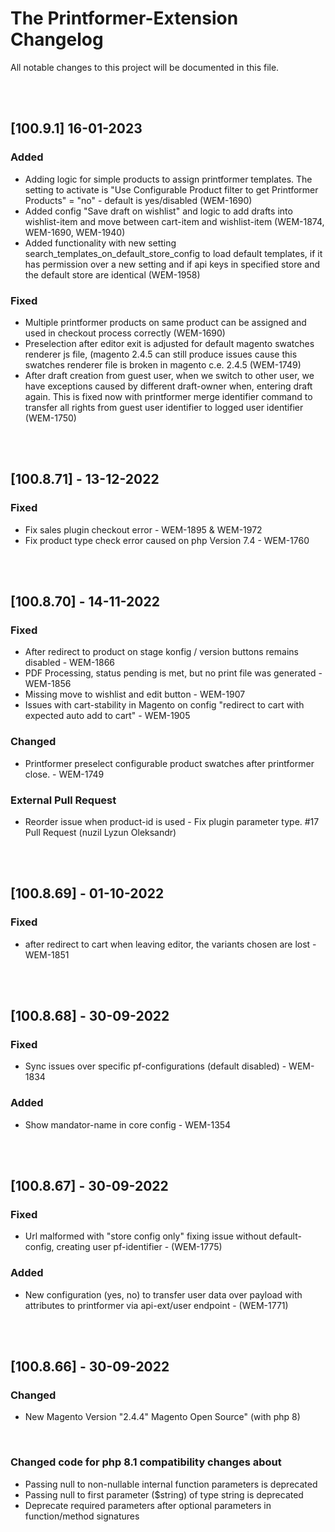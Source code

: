 # The Printformer-Extension Changelog

All notable changes to this project will be documented in this file.

<br><br>

## [100.9.1] 16-01-2023

### Added
- Adding logic for simple products to assign printformer templates. The setting to activate is
  "Use Configurable Product filter to get Printformer Products" = "no" - default is yes/disabled (WEM-1690)
- Added config "Save draft on wishlist" and logic to add drafts into wishlist-item
  and move between cart-item and wishlist-item (WEM-1874, WEM-1690, WEM-1940)
- Added functionality with new setting search_templates_on_default_store_config to load default templates, if it has 
  permission over a new setting and if api keys in specified store and the default store are identical (WEM-1958)

### Fixed
- Multiple printformer products on same product can be assigned and used in checkout process correctly (WEM-1690)
- Preselection after editor exit is adjusted for default magento swatches renderer js file, (magento 2.4.5 can still
  produce issues cause this swatches renderer file is broken in magento c.e. 2.4.5 (WEM-1749)
- After draft creation from guest user, when we switch to other user, we have exceptions caused by different draft-owner
  when, entering draft again. This is fixed now with printformer merge identifier command to transfer all rights from
  guest user identifier to logged user identifier (WEM-1750)

<br><br>

## [100.8.71] - 13-12-2022
### Fixed
- Fix sales plugin checkout error - WEM-1895 & WEM-1972
- Fix product type check error caused on php Version 7.4 - WEM-1760
  <br>

<br><br>

## [100.8.70] - 14-11-2022

### Fixed
- After redirect to product on stage konfig / version buttons remains disabled - WEM-1866
- PDF Processing, status pending is met, but no print file was generated - WEM-1856
- Missing move to wishlist and edit button - WEM-1907
- Issues with cart-stability in Magento on config "redirect to cart with expected auto add to cart" - WEM-1905

### Changed
- Printformer preselect configurable product swatches after printformer close. - WEM-1749

### External Pull Request
- Reorder issue when product-id is used - Fix plugin parameter type. #17 Pull Request (nuzil Lyzun Oleksandr)

<br><br>

## [100.8.69] - 01-10-2022

### Fixed
- after redirect to cart when leaving editor, the variants chosen are lost - WEM-1851

<br><br>

## [100.8.68] - 30-09-2022

### Fixed
- Sync issues over specific pf-configurations (default disabled) - WEM-1834

### Added
- Show mandator-name in core config - WEM-1354

<br><br>

## [100.8.67] - 30-09-2022

### Fixed
- Url malformed with "store config only" fixing issue without default-config, creating user pf-identifier - (WEM-1775)

### Added
- New configuration (yes, no) to transfer user data over payload with attributes to printformer via api-ext/user endpoint - (WEM-1771)

<br><br>

## [100.8.66] - 30-09-2022

### Changed
- New Magento Version "2.4.4" Magento Open Source" (with php 8)

<br>

### Changed code for php 8.1 compatibility changes about
- Passing null to non-nullable internal function parameters is deprecated
- Passing null to first parameter ($string) of type string is deprecated
- Deprecate required parameters after optional parameters in function/method signatures